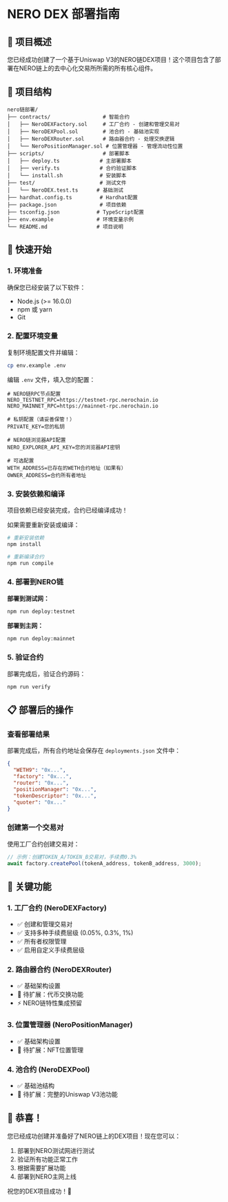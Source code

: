 # NERO DEX 部署指南

## 🎯 项目概述

您已经成功创建了一个基于Uniswap V3的NERO链DEX项目！这个项目包含了部署在NERO链上的去中心化交易所所需的所有核心组件。

## 📁 项目结构

```
nero链部署/
├── contracts/                 # 智能合约
│   ├── NeroDEXFactory.sol     # 工厂合约 - 创建和管理交易对
│   ├── NeroDEXPool.sol        # 池合约 - 基础池实现
│   ├── NeroDEXRouter.sol      # 路由器合约 - 处理交换逻辑
│   └── NeroPositionManager.sol # 位置管理器 - 管理流动性位置
├── scripts/                   # 部署脚本
│   ├── deploy.ts             # 主部署脚本
│   ├── verify.ts             # 合约验证脚本
│   └── install.sh            # 安装脚本
├── test/                     # 测试文件
│   └── NeroDEX.test.ts      # 基础测试
├── hardhat.config.ts         # Hardhat配置
├── package.json              # 项目依赖
├── tsconfig.json            # TypeScript配置
├── env.example              # 环境变量示例
└── README.md                # 项目说明
```

## 🚀 快速开始

### 1. 环境准备

确保您已经安装了以下软件：
- Node.js (>= 16.0.0)
- npm 或 yarn
- Git

### 2. 配置环境变量

复制环境配置文件并编辑：

```bash
cp env.example .env
```

编辑 `.env` 文件，填入您的配置：

```env
# NERO链RPC节点配置
NERO_TESTNET_RPC=https://testnet-rpc.nerochain.io
NERO_MAINNET_RPC=https://mainnet-rpc.nerochain.io

# 私钥配置（请妥善保管！）
PRIVATE_KEY=您的私钥

# NERO链浏览器API配置
NERO_EXPLORER_API_KEY=您的浏览器API密钥

# 可选配置
WETH_ADDRESS=已存在的WETH合约地址（如果有）
OWNER_ADDRESS=合约所有者地址
```

### 3. 安装依赖和编译

项目依赖已经安装完成，合约已经编译成功！

如果需要重新安装或编译：

```bash
# 重新安装依赖
npm install

# 重新编译合约
npm run compile
```

### 4. 部署到NERO链

**部署到测试网：**

```bash
npm run deploy:testnet
```

**部署到主网：**

```bash
npm run deploy:mainnet
```

### 5. 验证合约

部署完成后，验证合约源码：

```bash
npm run verify
```

## 📋 部署后的操作

### 查看部署结果

部署完成后，所有合约地址会保存在 `deployments.json` 文件中：

```json
{
  "WETH9": "0x...",
  "factory": "0x...",
  "router": "0x...",
  "positionManager": "0x...",
  "tokenDescriptor": "0x...",
  "quoter": "0x..."
}
```

### 创建第一个交易对

使用工厂合约创建交易对：

```javascript
// 示例：创建TOKEN_A/TOKEN_B交易对，手续费0.3%
await factory.createPool(tokenA_address, tokenB_address, 3000);
```

## 🔧 关键功能

### 1. 工厂合约 (NeroDEXFactory)

- ✅ 创建和管理交易对
- ✅ 支持多种手续费层级 (0.05%, 0.3%, 1%)
- ✅ 所有者权限管理
- ✅ 启用自定义手续费层级

### 2. 路由器合约 (NeroDEXRouter)

- ✅ 基础架构设置
- 🔄 待扩展：代币交换功能
- ⚡ NERO链特性集成预留

### 3. 位置管理器 (NeroPositionManager)

- ✅ 基础架构设置
- 🔄 待扩展：NFT位置管理

### 4. 池合约 (NeroDEXPool)

- ✅ 基础池结构
- 🔄 待扩展：完整的Uniswap V3池功能

## 🎉 恭喜！

您已经成功创建并准备好了NERO链上的DEX项目！现在您可以：

1. 部署到NERO测试网进行测试
2. 验证所有功能正常工作
3. 根据需要扩展功能
4. 部署到NERO主网上线

祝您的DEX项目成功！🚀 